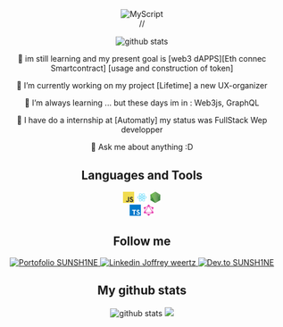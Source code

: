 
<p  align="center">
  <img align="center" src="https://media.giphy.com/media/kqYhbqKN1Qtjy/giphy.gif" alt="MyScript" /><br>
//</p>
<p  align="center">
  <img align="center" src="https://visitor-badge.laobi.icu/badge?page_id=jSUNSH1NEw.jSUNSH1NEw" alt=" github stats" /><br>
</p>


<div align="center">
  <p>🚆 im still learning and my present goal is [web3 dAPPS][Eth connec Smartcontract] [usage and construction of token] </p>
  <p>🔭 I’m currently working on my project [Lifetime] a new UX-organizer</p>
  <p>🌱 I’m always learning ... but these days im in :  Web3js, GraphQL </p>
  <p>👯 I have do a internship at [Automatly] my status was FullStack Wep developper </p>
  <p>💬 Ask me about anything :D </p>

  <h2>Languages and Tools</h2>  

  <code><img height="20" src="https://raw.githubusercontent.com/github/explore/80688e429a7d4ef2fca1e82350fe8e3517d3494d/topics/javascript/javascript.png"></code>
  <code><img height="20" src="https://raw.githubusercontent.com/github/explore/80688e429a7d4ef2fca1e82350fe8e3517d3494d/topics/react/react.png"></code>
  <code><img height="20" src="https://raw.githubusercontent.com/github/explore/80688e429a7d4ef2fca1e82350fe8e3517d3494d/topics/nodejs/nodejs.png"></code>    
  <code><img height="20" src="https://raw.githubusercontent.com/github/explore/80688e429a7d4ef2fca1e82350fe8e3517d3494d/topics/typescript/typescript.png"></code>
  <code><img height="20" src="https://raw.githubusercontent.com/github/explore/5c058a388828bb5fde0bcafd4bc867b5bb3f26f3/topics/graphql/graphql.png"></code>
</div>


  <h2 align="center">Follow me</h2>  

<p align="center">
  <a href= "#">
    <img src="https://img.icons8.com/material-outlined/26/000000/ball-point-pen.png" alt="Portofolio SUNSH1NE"/>
  </a>
  <a href= "https://www.linkedin.com/in/joffrey-weertz/">
    <img src="https://img.icons8.com/material-outlined/30/000000/linkedin.png" alt="Linkedin Joffrey weertz"/>
  </a>
  <a href= "https://dev.to/sunsh1ne">
    <img src="https://img.icons8.com/windows/32/000000/dev.png" alt="Dev.to SUNSH1NE"/>
  </a>
</p>


  <h2 align="center">My github stats</h2>  

<p  align="center">
  <img src="https://github-readme-stats.vercel.app/api?username=jSUNSH1NEw&show_icons=true&include_all_commits=true&theme=tokyonight" alt=" github stats" />
  <img src="https://github-readme-stats.vercel.app/api/top-langs/?username=jSUNSH1NEw&layout=compact&theme=tokyonight" />
</p>








